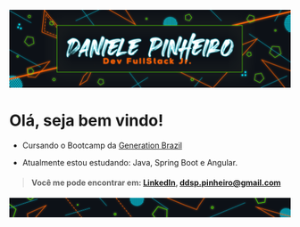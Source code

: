![](https://github.com/ddsp-pinheiro/ddsp-pinheiro/blob/main/GitHubTOP-looping.gif)

#                         **Olá, seja bem vindo!**


* Cursando o Bootcamp da [Generation Brazil](https://brazil.generation.org/)

*  Atualmente estou estudando: Java, Spring Boot e Angular.


> #### Você me pode encontrar em: [LinkedIn](https://www.linkedin.com/in/daniele-pinheiro/),  ddsp.pinheiro@gmail.com

![end](https://github.com/ddsp-pinheiro/ddsp-pinheiro/blob/main/GitHubEND.png)
